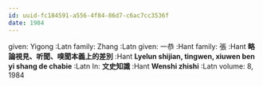 ```yaml
---
id: uuid-fc184591-a556-4f84-86d7-c6ac7cc3536f
date: 1984
---
```


given: Yigong :Latn
family: Zhang  :Latn
given: 一恭 :Hant
family: 張 :Hant
**略論視見、听聞、嗅聞本義上的差別** :Hant
**Lyelun shijian, tingwen, xiuwen ben yi shang de chabie** :Latn
In: 
**文史知識** :Hant
**Wenshi zhishi** :Latn
volume: 8, 1984